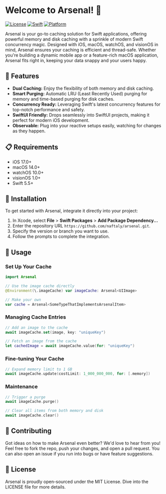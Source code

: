 
# Welcome to Arsenal! 🚀

[![License](https://img.shields.io/badge/license-MIT-green.svg)](https://opensource.org/licenses/MIT)
[![Swift](https://img.shields.io/badge/Swift-5.5-orange.svg)](https://swift.org/)
[![Platform](https://img.shields.io/badge/platform-iOS%20%7C%20macOS%20%7C%20tvOS%20%7C%20watchOS%20%7C%20visionOS-lightgrey.svg)]()

Arsenal is your go-to caching solution for Swift applications, offering powerful memory and disk caching with a sprinkle of modern Swift concurrency magic. Designed with iOS, macOS, watchOS, and visionOS in mind, Arsenal ensures your caching is efficient and thread-safe. Whether you're building a dynamic mobile app or a feature-rich macOS application, Arsenal fits right in, keeping your data snappy and your users happy.

## 🌟 Features

- **Dual Caching:** Enjoy the flexibility of both memory and disk caching.
- **Smart Purging:** Automatic LRU (Least Recently Used) purging for memory and time-based purging for disk caches.
- **Concurrency Ready:** Leveraging Swift's latest concurrency features for top-notch performance and safety.
- **SwiftUI Friendly:** Drops seamlessly into SwiftUI projects, making it perfect for modern iOS development.
- **Observable:** Plug into your reactive setups easily, watching for changes as they happen.

## 📋 Requirements

- iOS 17.0+
- macOS 14.0+
- watchOS 10.0+
- visionOS 1.0+
- Swift 5.5+

## 🔧 Installation

To get started with Arsenal, integrate it directly into your project:

1. In Xcode, select **File** > **Swift Packages** > **Add Package Dependency...**
2. Enter the repository URL `https://github.com/naftaly/arsenal.git`.
3. Specify the version or branch you want to use.
4. Follow the prompts to complete the integration.

## 🚀 Usage

### Set Up Your Cache

```swift
import Arsenal

// Use the image cache directly
@Environment(\.imageCache) var imageCache: Arsenal<UIImage>

// Make your own
var cache = Arsenal<SomeTypeThatImplementsArsenalItem>
```

### Managing Cache Entries

```swift
// Add an image to the cache
await imageCache.set(image, key: "uniqueKey")

// Fetch an image from the cache
let cachedImage = await imageCache.value(for: "uniqueKey")
```

### Fine-tuning Your Cache

```swift
// Expand memory limit to 1 GB
await imageCache.update(costLimit: 1_000_000_000, for: [.memory])
```

### Maintenance

```swift
// Trigger a purge
await imageCache.purge()

// Clear all items from both memory and disk
await imageCache.clear()
```

## 👋 Contributing

Got ideas on how to make Arsenal even better? We'd love to hear from you! Feel free to fork the repo, push your changes, and open a pull request. You can also open an issue if you run into bugs or have feature suggestions.

## 📄 License

Arsenal is proudly open-sourced under the MIT License. Dive into the LICENSE file for more details.
